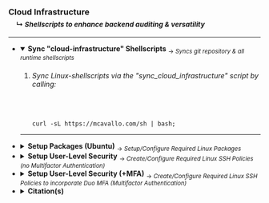 <!-- ------------------------------------------------------------ ---

This file (on GitHub):

  https://github.com/mcavallo-git/cloud-infrastructure/#sync_cloud_infrastructure

--- ------------------------------------------------------------- -->

<h3 id="cloud-infrastructure">
  Cloud Infrastructure<br />
  &nbsp;&nbsp;&nbsp;&nbsp;<sub>↳ <i id="readme">Shellscripts to enhance backend auditing & versatility</i></sub>
</h3>
<hr />
<ul>

<!-- ------------------------------------------------------------ -->

<li><details open><summary>
    <strong>Sync "cloud-infrastructure" Shellscripts</strong>
    <sub> → <i>Syncs git repository & all runtime shellscripts</i></sub>
  </summary>
  <ol>
    <li>
      <h6 id="">Sync Linux-shellscripts via the "sync_cloud_infrastructure" script by calling:</h6><br />
      <pre id="sync_cloud_infrastructure"><code>curl -sL https://mcavallo.com/sh | bash;</code></pre></li>
  </ol>
<hr /></details></li>

<!-- ------------------------------------------------------------ -->

<li><details><summary>
    <strong>Setup Packages (Ubuntu)</strong>
    <sub> → <i>Setup/Configure Required Linux Packages</i></sub>
  </summary>
  <ol>
    <li>
      <h6>Setup remote utility packages by calling:</h6>
      <pre><code>sudo install_apt_packages;</code></pre>
      <sub>⚠️ This step assumes that <code>/usr/local/bin</code> & <code>/usr/local/sbin</code> have been synced via <code>sync_cloud_infrastructure (from step "Setup Repository Sync")</code></sub>
    </li>
  </ol>
<hr /></details></li>

<!-- ------------------------------------------------------------ -->

<li><details><summary>
    <strong>Setup User-Level Security</strong>
    <sub> → <i>Create/Configure Required Linux SSH Policies (no Multifactor Authentication)</i></sub>
  </summary>
  <ol>
    <li>
      <h6>Create a backup snapshot of EBS Volume via the AWS Dashboard @ https://console.aws.amazon.com/ec2#Snapshots</h6>
    </li><br />
    <li>
      <h6>Modify a given Linux-Instance's SSH-configuration by calling the following:</h6><br />
      <pre><code>SSHD_CONFIG="/etc/ssh/sshd_config"; cp -f "${SSHD_CONFIG}" "${SSHD_CONFIG}.$(date +'%Y%m%d_%H%M%S')"; REPO_FILE="https://raw.githubusercontent.com/mcavallo-git/cloud-infrastructure/master/etc/ssh/sshd_config.no_mfa" && LOCAL_FILE="${SSHD_CONFIG}.no_mfa" && wget "${REPO_FILE}" --output-document="${LOCAL_FILE}" && chmod 0644 "${LOCAL_FILE}" && cp -f "${LOCAL_FILE}" "${SSHD_CONFIG}"; SERVICE_NAME="sshd"; /usr/sbin/service "${SERVICE_NAME}" restart;</code></pre></li>
  </ol>
<hr /></details></li>

<!-- ------------------------------------------------------------ -->

<li><details><summary>
    <strong>Setup User-Level Security (+MFA)</strong>
    <sub> → <i>Create/Configure Required Linux SSH Policies to incorporate Duo MFA (Multifactor Authentication)</i></sub>
  </summary>
  <ol>
    <li>
      <h6>Follow Duo's updated installation guide for their pam_duo module, which may be found @ <b>https://duo.com/docs/duounix</b> → refer to section titled: <b>Install pam_duo</b></h6></li><br />
    <li>
      <h6>Once previous step is complete, run the following line of code to modify the ssh configuration script by [ backing-up the existing script ] & [ updating the script to require public-key AND multifactor authentication ]:</h6>
      <pre><code>SSHD_CONFIG="/etc/ssh/sshd_config"; cp -f "${SSHD_CONFIG}" "${SSHD_CONFIG}.$(date +'%Y%m%d_%H%M%S')"; REPO_FILE="https://raw.githubusercontent.com/mcavallo-git/cloud-infrastructure/master/etc/ssh/sshd_config.mfa" && LOCAL_FILE="${SSHD_CONFIG}.mfa" && wget "${REPO_FILE}" --output-document="${LOCAL_FILE}" && chmod 0644 "${LOCAL_FILE}" && cp -f "${LOCAL_FILE}" "${SSHD_CONFIG}"; SERVICE_NAME="sshd"; /usr/sbin/service "${SERVICE_NAME}" restart;</code></pre>
    </li>
  </ol>
<hr /></details></li>

<!-- ------------------------------------------------------------ -->


<li><details><summary>
    <strong>Citation(s)</strong>
  </summary>
  <ul>
    <li><h4><a href="usr/local/share/man/hier.man"><pre><code>man hier;   # hier - description of the filesystem hierarchy</pre></code></a></h4></li>
    <li><h4><a href="https://linux.die.net/man/7/hier"><pre><code>hier(7) - Linux man page</pre></code></a></h4></li>
    <li><h4><a href="https://en.wikipedia.org/wiki/Filesystem_Hierarchy_Standard"><pre><code>Filesystem Hierarchy Standard (FHS)</pre></code></a></h4></li>
  </ul>
<hr /></details></li>

<!-- ------------------------------------------------------------ -->

</ul>